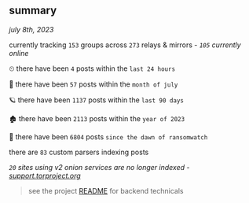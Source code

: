 
## summary
_july 8th, 2023_

currently tracking `153` groups across `273` relays & mirrors - _`105` currently online_

⏲ there have been `4` posts within the `last 24 hours`

🦈 there have been `57` posts within the `month of july`

🪐 there have been `1137` posts within the `last 90 days`

🏚 there have been `2113` posts within the `year of 2023`

🦕 there have been `6804` posts `since the dawn of ransomwatch`

there are `83` custom parsers indexing posts

_`20` sites using v2 onion services are no longer indexed - [support.torproject.org](https://support.torproject.org/onionservices/v2-deprecation/)_

> see the project [README](https://github.com/joshhighet/ransomwatch#ransomwatch--) for backend technicals
